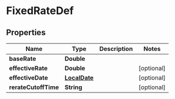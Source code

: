 # FixedRateDef

## Properties
Name | Type | Description | Notes
------------ | ------------- | ------------- | -------------
**baseRate** | **Double** |  | 
**effectiveRate** | **Double** |  |  [optional]
**effectiveDate** | [**LocalDate**](LocalDate.md) |  |  [optional]
**rerateCutoffTime** | **String** |  |  [optional]
